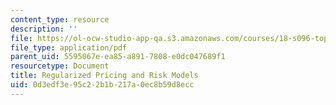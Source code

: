 ```yaml
---
content_type: resource
description: ''
file: https://ol-ocw-studio-app-qa.s3.amazonaws.com/courses/18-s096-topics-in-mathematics-with-applications-in-finance-fall-2013/0d3edf3e95c22b1b217a0ec8b59d8ecc_MIT18_S096F13_lecnote10.pdf
file_type: application/pdf
parent_uid: 5595067e-ea85-a891-7808-e0dc047689f1
resourcetype: Document
title: Regularized Pricing and Risk Models
uid: 0d3edf3e-95c2-2b1b-217a-0ec8b59d8ecc
---
```

